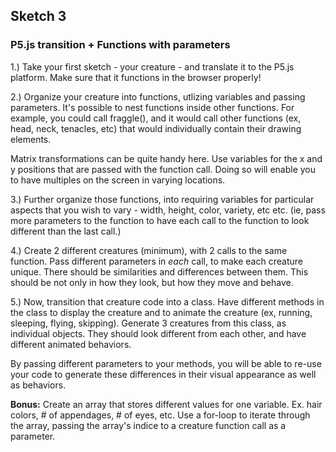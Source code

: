 ## Sketch 3

### P5.js transition + Functions with parameters


 1.) Take your first sketch - your creature - and translate it to the P5.js platform. Make sure that it functions in the browser properly!

 2.) Organize your creature into functions, utlizing variables and passing parameters. It's possible to nest functions inside other functions. For example, you could call fraggle(), and it would call other functions (ex, head, neck, tenacles, etc) that would individually contain their drawing elements.

 Matrix transformations can be quite handy here. Use variables for the x and y positions that are passed with the function call. Doing so will enable you to have multiples on the screen in varying locations.


 3.) Further organize those functions, into requiring variables for particular aspects that you wish to vary - width, height, color, variety, etc etc. (ie, pass more parameters to the function to have each call to the function to look different than the last call.)


 4.) Create 2 different creatures (minimum), with 2 calls to the same function. Pass different parameters in *each* call, to make each creature unique. There should be similarities and differences between them. This should be not only in how they look, but how they move and behave.

 5.) Now, transition that creature code into a class. Have different methods in the class to display the creature and to animate the creature (ex, running, sleeping, flying, skipping). Generate 3 creatures from this class, as individual objects. They should look different from each other, and have different animated behaviors.

 By passing different parameters to your methods, you will be able to re-use your code to generate these differences in their visual appearance as well as behaviors.


 **Bonus:** Create an array that stores different values for one variable. Ex. hair colors, # of appendages, # of eyes, etc. Use a for-loop to iterate through the array, passing the array's indice to a creature function call as a parameter.